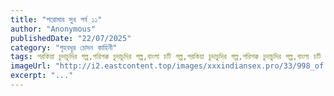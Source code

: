 ```yaml
---
title: "পরোমার সুখ পর্ব ১১"
author: "Anonymous"
publishedDate: "22/07/2025"
category: "গৃহবধূর চোদন কাহিনী"
tags: পরকিয়া চুদাচুদির গল্প,পরিপক্ক চুদাচুদির গল্প,বাংলা চটি গল্প,পরকিয়া চুদাচুদির গল্প,পরিপক্ক চুদাচুদির গল্প,বাংলা চটি গল্প,পরকিয়া চুদাচুদির গল্প,পরিপক্ক চুদাচুদির গল্প,বাংলা চটি গল্প,পরকিয়া চুদাচুদির গল্প,পরিপক্ক চুদাচুদির গল্প,বাংলা চটি গল্প,পরকিয়া চুদাচুদির গল্প,পরিপক্ক চুদাচুদির গল্প,বাংলা চটি গল্প,পরকিয়া চুদাচুদির গল্প,পরিপক্ক চুদাচুদির গল্প,বাংলা চটি গল্প,পরকিয়া চুদাচুদির গল্প,পরিপক্ক চুদাচুদির গল্প,বাংলা চটি গল্প,পরকিয়া চুদাচুদির গল্প,পরিপক্ক চুদাচুদির গল্প,বাংলা চটি গল্প,পরকিয়া চুদাচুদির গল্প,পরিপক্ক চুদাচুদির গল্প,বাংলা চটি গল্প,পরকিয়া চুদাচুদির গল্প,পরিপক্ক চুদাচুদির গল্প,বাংলা চটি গল্প,পরকিয়া চুদাচুদির গল্প,পরিপক্ক চুদাচুদির গল্প,বাংলা চটি গল্প
imageUrl: "http://i2.eastcontent.top/images/xxxindiansex.pro/33/998_of.jpg"
excerpt: "..."
---
```



